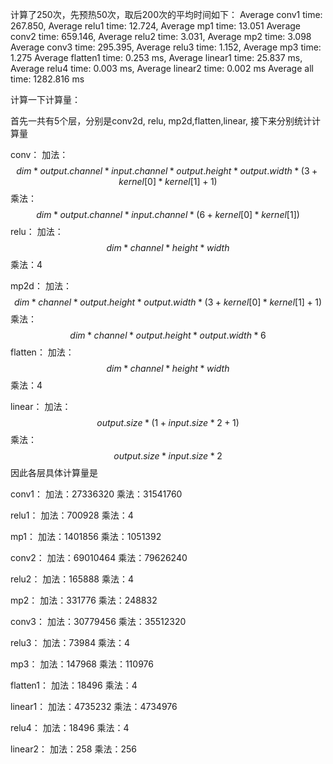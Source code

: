 计算了250次，先预热50次，取后200次的平均时间如下：
Average conv1 time: 267.850, Average relu1 time: 12.724, Average mp1 time: 13.051
Average conv2 time: 659.146, Average relu2 time: 3.031, Average mp2 time: 3.098
Average conv3 time: 295.395, Average relu3 time: 1.152, Average mp3 time: 1.275
Average flatten1 time: 0.253 ms, Average linear1 time: 25.837 ms, Average relu4 time: 0.003 ms, Average linear2 time: 0.002 ms
Average all time: 1282.816 ms


计算一下计算量：

首先一共有5个层，分别是conv2d, relu, mp2d,flatten,linear, 接下来分别统计计算量

conv：
	加法：
$$
dim*output.channel*input.channel*output.height*output.width*(3+kernel[0]*kernel[1]+1)
$$
​	乘法：
$$
dim*output.channel*input.channel*(6+kernel[0]*kernel[1])
$$
relu：
	加法：
$$
dim*channel*height*width
$$
​	乘法：4

mp2d：
	加法：
$$
dim*channel*output.height*output.width*(3+kernel[0]*kernel[1]+1)
$$
​	乘法：
$$
dim*channel*output.height*output.width*6
$$
flatten：
	加法：
$$
dim*channel*height*width
$$
​	乘法：4

linear：
	加法：
$$
output.size*(1+input.size*2+1)
$$
​	乘法：
$$
output.size*input.size*2
$$
因此各层具体计算量是

conv1：
	加法：27336320
	乘法：31541760

relu1：
	加法：700928
	乘法：4

mp1：
	加法：1401856
	乘法：1051392



conv2：
	加法：69010464
	乘法：79626240

relu2：
	加法：165888
	乘法：4

mp2：
	加法：331776
	乘法：248832



conv3：
	加法：30779456
	乘法：35512320

relu3：
	加法：73984
	乘法：4

mp3：
	加法：147968
	乘法：110976



flatten1：
	加法：18496
	乘法：4

linear1：
	加法：4735232
	乘法：4734976

relu4：
	加法：18496
	乘法：4

linear2：
	加法：258
	乘法：256
